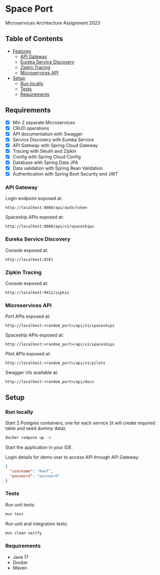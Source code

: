 # Space Port

Microservices Architecture Assignment 2023

## Table of Contents

* [Features](#features)
  * [API Gateway](#api-gateway)
  * [Eureka Service Discovery](#eureka-service-discovery)
  * [Zipkin Tracing](#zipkin-tracing)
  * [Microservices API](#microservices-api)
* [Setup](#setup)
  * [Run locally](#run-locally)
  * [Tests](#tests)
  * [Requirements](#requirements)

## Requirements

- [x] Min 2 separate Microservices
- [x] CRUD operations
- [x] API documentation with Swagger
- [x] Service Discovery with Eureka Service
- [x] API Gateway with Spring Cloud Gateway
- [x] Tracing with Sleuth and Zipkin
- [x] Config with Spring Cloud Config
- [x] Database with Spring Data JPA
- [x] Data validation with Spring Bean Validation
- [x] Authentication with Spring Boot Security and JWT

### API Gateway

Login endpoint exposed at:

```
http://localhost:8080/api/auth/token
```

Spaceship APIs exposed at:

```
http://localhost:8080/api/v1/spaceships
```

### Eureka Service Discovery

Console exposed at:

```
http://localhost:8761
```

### Zipkin Tracing

Console exposed at:

```
http://localhost:9411/zipkin
```

### Microservices API

Port APIs exposed at:

```
http://localhost:<random_port>/api/v1/spaceships
```

Spaceship APIs exposed at:

```
http://localhost:<random_port>/api/v1/spaceships
```

Pilot APIs exposed at:

```
http://localhost:<random_port>/api/v1/pilots
```

Swagger UIs available at:

```
http://localhost:<random_port>/api/docs
```

## Setup

### Run locally

Start 2 Postgres containers, one for each service (it will create required table and seed dummy data):

```bash
docker compose up -d
```

Start the application in your IDE.

Login details for demo user to access API through API Gateway:

```json
{
  "username": "Keef",
  "password": "password"
}
```

### Tests

Run unit tests:

```bash
mvn test
```

Run unit and integration tests:

```bash
mvn clean verify
```

### Requirements

- Java 17
- Docker
- Maven
